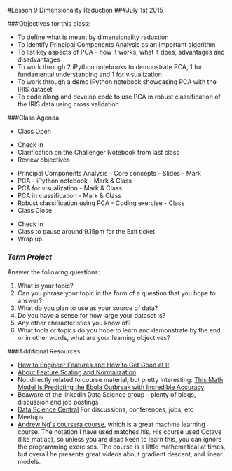 #Lesson 9 Dimensionality Reduction
###July 1st 2015

###Objectives for this class:
 * To define what is meant by dimensionality reduction
 * To identify Principal Components Analysis as an important algorithm
 * To list key aspects of PCA - how it works, what it does, advantages and disadvantages
 * To work through 2 iPython notebooks to demonstrate PCA, 1 for fundamental understanding and 1 for visualization
 * To work through a demo iPython notebook showcasing PCA with the IRIS dataset
 * To code along and develop code to use PCA in robust classification of the IRIS data using cross validation
 
###Class Agenda
 - Class Open
  * Check in 
  * Clarification on the Challenger Notebook from last class
  * Review objectives
 - Principal Components Analysis - Core concepts - Slides - Mark
 - PCA - iPython notebook - Mark & Class
 - PCA for visualization - Mark & Class
 - PCA in classification - Mark & Class
 - Robust classification using PCA - Coding exercise - Class
 - Class Close
  * Check in
  * Class to pause around 9.15pm for the Exit ticket
  * Wrap up
 
 
### *Term Project*
  Answer the following questions:
  1. What is your topic? 
  2. Can you phrase your topic in the form of a question that you hope to answer?
  3. What do you plan to use as your source of data? 
  4. Do you have a sense for how large your dataset is? 
  5. Any other characteristics you know of?
  6. What tools or topics do you hope to learn and demonstrate by the end, or in other words, what are your learning objectives?


###Additional Resources
* [How to Engineer Features and How to Get Good at It](http://machinelearningmastery.com/discover-feature-engineering-how-to-engineer-features-and-how-to-get-good-at-it/)
* [About Feature Scaling and Normalization](http://sebastianraschka.com/Articles/2014_about_feature_scaling.html)
* Not directly related to course material, but pretty interesting:
  [This Math Model Is Predicting the Ebola Outbreak with Incredible Accuracy](http://motherboard.vice.com/read/this-math-model-is-predicting-the-ebola-outbreak-with-incredible-accuracy)
* Beaware of the linkedin Data Science group - plenty of blogs, discussion and job postings
* [Data Science Central](http://www.datasciencecentral.com/) For discussions, conferences, jobs, etc
* Meetups
* [Andrew Ng's coursera course](https://www.coursera.org/learn/machine-learning/home/info), which is a great machine learning course. The notation I have used matches his. His course used Octave (like matlab), so unless you are dead keen to learn this, you can ignore the programming exercises. The course is a little mathematical at times, but overall he presents great videos about gradient descent, and linear models.


